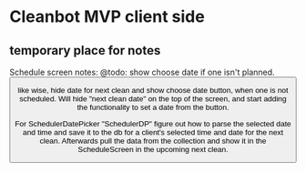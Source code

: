 # Cleanbot MVP client side

## temporary place for notes
Schedule screen notes:
@todo: show choose date if one isn't planned. <Button title='Choose Date' style={styles.btns} /> 

like wise, hide date for next clean and show choose date button, when one is not
scheduled. Will hide "next clean date" on the top of the screen, and start adding
the functionality to set a date from the button. 

For SchedulerDatePicker "SchedulerDP" figure out how to parse the selected date
and time and save it to the db for a client's selected time and date for the
next clean. Afterwards pull the data from the collection and show it in the
ScheduleScreen in the upcoming next clean. 

